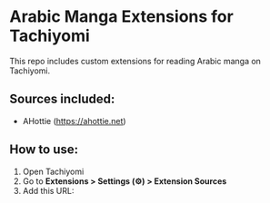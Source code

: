 # Arabic Manga Extensions for Tachiyomi

This repo includes custom extensions for reading Arabic manga on Tachiyomi.

## Sources included:
- AHottie (https://ahottie.net)

## How to use:
1. Open Tachiyomi
2. Go to **Extensions > Settings (⚙️) > Extension Sources**
3. Add this URL:
